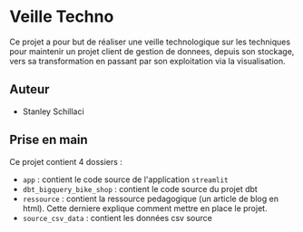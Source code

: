 # Veille Techno

Ce projet a pour but de réaliser une veille technologique sur les techniques pour maintenir un projet client de gestion de donnees, depuis son stockage, vers sa transformation en passant par son exploitation via la visualisation.

## Auteur 
- Stanley Schillaci

## Prise en main
Ce projet contient 4 dossiers :
- `app` : contient le code source de l'application `streamlit`
- `dbt_bigquery_bike_shop` : contient le code source du projet dbt 
- `ressource` : contient la ressource pedagogique (un article de blog en html). Cette derniere explique comment mettre en place le projet.
- `source_csv_data` : contient les données csv source


